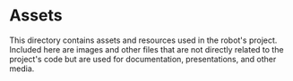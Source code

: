# Assets

This directory contains assets and resources used in the robot's project. Included here are images and other files that are not directly related to the project's code but are used for documentation, presentations, and other media.